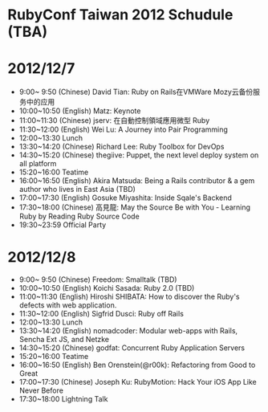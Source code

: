 RubyConf Taiwan 2012 Schudule (TBA)
==

2012/12/7
===

* 9:00~ 9:50 (Chinese) David Tian: Ruby on Rails在VMWare Mozy云备份服务中的应用
* 10:00~10:50 (English) Matz: Keynote
* 11:00~11:30 (Chinese) jserv: 在自動控制領域應用微型 Ruby
* 11:30~12:00 (English) Wei Lu: A Journey into Pair Programming
* 12:00~13:30 Lunch
* 13:30~14:20 (Chinese) Richard Lee: Ruby Toolbox for DevOps
* 14:30~15:20 (Chinese) thegiive: Puppet, the next level deploy system on all platform
* 15:20~16:00 Teatime
* 16:00~16:50 (English) Akira Matsuda: Being a Rails contributor & a gem author who lives in East Asia (TBD)
* 17:00~17:30 (English) Gosuke Miyashita: Inside Sqale's Backend
* 17:30~18:00 (Chinese) 高見龍: May the Source Be with You - Learning Ruby by Reading Ruby Source Code
* 19:30~23:59 Official Party

2012/12/8
===

* 9:00~ 9:50 (Chinese) Freedom: Smalltalk (TBD)
* 10:00~10:50 (English) Koichi Sasada: Ruby 2.0 (TBD)
* 11:00~11:30 (English) Hiroshi SHIBATA: How to discover the Ruby's defects with web application.
* 11:30~12:00 (English) Sigfrid Dusci: Ruby off Rails
* 12:00~13:30 Lunch
* 13:30~14:20 (English) nomadcoder: Modular web-apps with Rails, Sencha Ext JS, and Netzke 
* 14:30~15:20 (Chinese) godfat: Concurrent Ruby Application Servers
* 15:20~16:00 Teatime
* 16:00~16:50 (English) Ben Orenstein(@r00k): Refactoring from Good to Great
* 17:00~17:30 (Chinese) Joseph Ku: RubyMotion: Hack Your iOS App Like Never Before
* 17:30~18:00 Lightning Talk